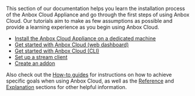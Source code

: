 This section of our documentation helps you learn the installation process of the Anbox Cloud Appliance and go through the first steps of using Anbox Cloud. Our tutorials aim to make as few assumptions as possible and provide a learning experience as you begin using Anbox Cloud.

* [Install the Anbox Cloud Appliance on a dedicated machine](https://discourse.ubuntu.com/t/22681)
* [Get started with Anbox Cloud (web dashboard)](https://discourse.ubuntu.com/t/24958)
* [Get started with Anbox Cloud (CLI)](https://discourse.ubuntu.com/t/17756) 
* [Set up a stream client](https://discourse.ubuntu.com/t/set-up-a-stream-client/37328)
* [Create an addon](https://discourse.ubuntu.com/t/25284)

Also check out the [How-to guides](https://discourse.ubuntu.com/t/how-to-guides/28827) for instructions on how to achieve specific goals when using Anbox Cloud, as well as the [Reference](https://discourse.ubuntu.com/t/reference/28828) and [Explanation](https://discourse.ubuntu.com/t/explanation/28829) sections for other helpful information.
